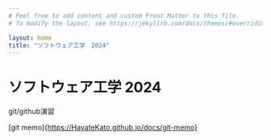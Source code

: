 ```yaml
---
# Feel free to add content and custom Front Matter to this file.
# To modify the layout, see https://jekyllrb.com/docs/themes/#overriding-theme-defaults

layout: home
title: "ソフトウェア工学　2024"
---
```


# ソフトウェア工学 2024

git/github演習

[git memo]{https://HayateKato.github.io/docs/git-memo}
